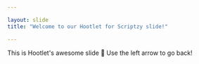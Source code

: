 ```yaml
---

layout: slide
title: "Welcome to our Hootlet for Scriptzy slide!"

---
```


This is Hootlet's awesome slide :tada:
Use the left arrow to go back!
